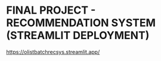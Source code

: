 # FINAL PROJECT - RECOMMENDATION SYSTEM (STREAMLIT DEPLOYMENT)
https://olistbatchrecsys.streamlit.app/
